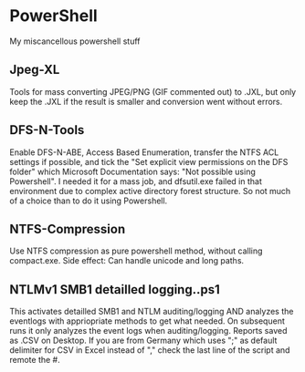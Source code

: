 # PowerShell
My miscancellous powershell stuff

## Jpeg-XL
Tools for mass converting JPEG/PNG (GIF commented out) to .JXL, but only keep the .JXL if the result is smaller and conversion went without errors.

## DFS-N-Tools
Enable DFS-N-ABE, Access Based Enumeration, transfer the NTFS ACL settings if possible, and tick the "Set explicit view permissions on the DFS folder" which Microsoft Documentation says: "Not possible using Powershell". I needed it for a mass job, and dfsutil.exe failed in that environment due to complex active directory forest structure. So not much of a choice than to do it using Powershell.

## NTFS-Compression
Use NTFS compression as pure powershell method, without calling compact.exe. Side effect: Can handle unicode and long paths.

## NTLMv1 SMB1 detailled logging..ps1
This activates detailled SMB1 and NTLM auditing/logging AND analyzes the eventlogs with appriopriate methods to get what needed.
On subsequent runs it only analyzes the event logs when auditing/logging.
Reports saved as .CSV on Desktop.
If you are from Germany which uses ";" as default delimiter for CSV in Excel instead of "," check the last line of the script and remote the #.
